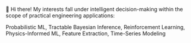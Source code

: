  👋 Hi there! My interests fall under intelligent decision-making within the scope of practical engineering applications:

Probabilistic ML, Tractable Bayesian Inference, Reinforcement Learning, Physics-Informed ML, Feature Extraction, Time-Series Modeling


